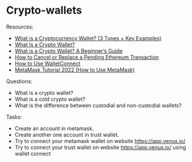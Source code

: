 # Crypto-wallets

Resources:

* [What is a Cryptocurrency Wallet? (3 Types + Key Examples)](https://www.youtube.com/watch?v=SQyg9pyJ1Ac&t=3s)
* [What Is a Crypto Wallet?](https://academy.binance.com/en/articles/crypto-wallet-types-explained)
* [What is a Crypto Wallet? A Beginner’s Guide](https://crypto.com/university/crypto-wallets)
* [How to Cancel or Replace a Pending Ethereum Transaction](https://academy.binance.com/en/articles/how-to-cancel-or-replace-a-pending-ethereum-transaction)
* [How to Use WalletConnect](https://academy.binance.com/en/articles/how-to-use-walletconnect)
* [MetaMask Tutorial 2022 (How to Use MetaMask)](https://www.youtube.com/watch?v=tw-tQD0jztE)


Questions:

* What is a crypto wallet?
* What is a cold crypto wallet?
* What is the difference between custodial and non-custodial wallets?

Tasks:

* Create an account in metamask.
* Create another one account in trust wallet.
* Try to connect your metamask wallet on website https://app.venus.io/
* Try to connect your trust wallet on website https://app.venus.io/ using wallet connect

